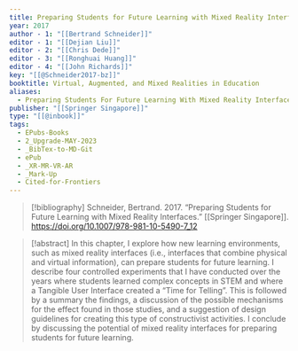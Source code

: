 ```yaml
---
title: Preparing Students for Future Learning with Mixed Reality Interfaces
year: 2017
author - 1: "[[Bertrand Schneider]]"
editor - 1: "[[Dejian Liu]]"
editor - 2: "[[Chris Dede]]"
editor - 3: "[[Ronghuai Huang]]"
editor - 4: "[[John Richards]]"
key: "[[@Schneider2017-bz]]"
booktitle: Virtual, Augmented, and Mixed Realities in Education
aliases:
  - Preparing Students For Future Learning With Mixed Reality Interfaces
publisher: "[[Springer Singapore]]"
type: "[[@inbook]]"
tags:
  - EPubs-Books
  - 2_Upgrade-MAY-2023
  - _BibTex-to-MD-Git
  - ePub
  - _XR-MR-VR-AR
  - _Mark-Up
  - Cited-for-Frontiers
---
```


> [!bibliography]
> Schneider, Bertrand. 2017. “Preparing Students for Future Learning with Mixed Reality Interfaces.” [[Springer Singapore]]. https://doi.org/10.1007/978-981-10-5490-7_12

> [!abstract]
> In this chapter, I explore how new learning environments, such as mixed reality interfaces (i.e., interfaces that combine physical and virtual information), can prepare students for future learning. I describe four controlled experiments that I have conducted over the years where students learned complex concepts in STEM and where a Tangible User Interface created a “Time for Telling”. This is followed by a summary the findings, a discussion of the possible mechanisms for the effect found in those studies, and a suggestion of design guidelines for creating this type of constructivist activities. I conclude by discussing the potential of mixed reality interfaces for preparing students for future learning.